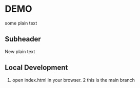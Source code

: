 # DEMO

some plain text


## Subheader


New plain text

## Local Development

1. open index.html in your browser.
2 this is the main branch